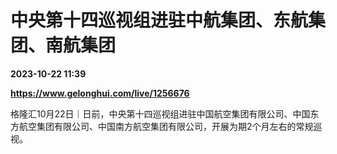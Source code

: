 # 中央第十四巡视组进驻中航集团、东航集团、南航集团

**2023-10-22 11:39**

**https://www.gelonghui.com/live/1256676**

格隆汇10月22日｜日前，中央第十四巡视组进驻中国航空集团有限公司、中国东方航空集团有限公司、中国南方航空集团有限公司，开展为期2个月左右的常规巡视。